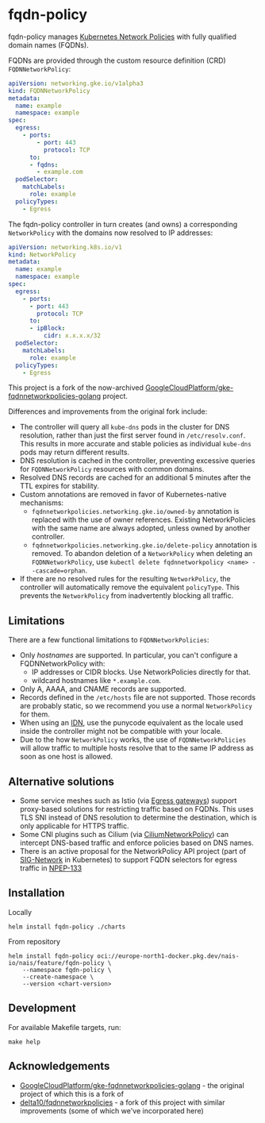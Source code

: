# fqdn-policy

fqdn-policy manages [Kubernetes Network Policies](https://kubernetes.io/docs/concepts/services-networking/network-policies/) with fully qualified domain names (FQDNs).

FQDNs are provided through the custom resource definition (CRD) `FQDNNetworkPolicy`:

```yaml
apiVersion: networking.gke.io/v1alpha3
kind: FQDNNetworkPolicy
metadata:
  name: example
  namespace: example
spec:
  egress:
    - ports:
        - port: 443
          protocol: TCP
      to:
      - fqdns:
        - example.com
  podSelector:
    matchLabels:
      role: example
  policyTypes:
    - Egress
```

The fqdn-policy controller in turn creates (and owns) a corresponding `NetworkPolicy` with the domains now resolved to IP addresses:

```yaml
apiVersion: networking.k8s.io/v1
kind: NetworkPolicy
metadata:
  name: example
  namespace: example
spec:
  egress:
    - ports:
      - port: 443
        protocol: TCP
      to:
      - ipBlock:
          cidr: x.x.x.x/32
  podSelector:
    matchLabels:
      role: example
  policyTypes:
    - Egress
```

This project is a fork of the now-archived [GoogleCloudPlatform/gke-fqdnnetworkpolicies-golang](https://github.com/GoogleCloudPlatform/gke-fqdnnetworkpolicies-golang) project.

Differences and improvements from the original fork include:

- The controller will query all `kube-dns` pods in the cluster for DNS resolution, rather than just the first server found in `/etc/resolv.conf`.
This results in more accurate and stable policies as individual `kube-dns` pods may return different results.
- DNS resolution is cached in the controller, preventing excessive queries for `FQDNNetworkPolicy` resources with common domains.
- Resolved DNS records are cached for an additional 5 minutes after the TTL expires for stability.
- Custom annotations are removed in favor of Kubernetes-native mechanisms:
  - `fqdnnetworkpolicies.networking.gke.io/owned-by` annotation is replaced with the use of owner references.
  Existing NetworkPolicies with the same name are always adopted, unless owned by another controller.
  - `fqdnnetworkpolicies.networking.gke.io/delete-policy` annotation is removed.
  To abandon deletion of a `NetworkPolicy` when deleting an `FQDNNetworkPolicy`, use `kubectl delete fqdnnetworkpolicy <name> --cascade=orphan`.
- If there are no resolved rules for the resulting `NetworkPolicy`, the controller will automatically remove the equivalent `policyType`.
This prevents the `NetworkPolicy` from inadvertently blocking all traffic.

## Limitations

There are a few functional limitations to `FQDNNetworkPolicies`:

* Only *hostnames* are supported. In particular, you can't configure a FQDNNetworkPolicy with:
   * IP addresses or CIDR blocks. Use NetworkPolicies directly for that.
   * wildcard hostnames like `*.example.com`.
* Only A, AAAA, and CNAME records are supported.
* Records defined in the `/etc/hosts` file are not supported. Those records are probably static, so we recommend you use a normal `NetworkPolicy` for them.
* When using an [IDN](https://en.wikipedia.org/wiki/Internationalized_domain_name),
  use the punycode equivalent as the locale used inside the controller might not
  be compatible with your locale.
* Due to the how `NetworkPolicy` works, the use of `FQDNNetworkPolicies` will allow traffic to multiple hosts resolve that to the same IP address as soon as one host is allowed.

## Alternative solutions

- Some service meshes such as Istio (via [Egress gateways](https://istio.io/latest/docs/tasks/traffic-management/egress/egress-gateway/)) support proxy-based solutions for restricting traffic based on FQDNs.
This uses TLS SNI instead of DNS resolution to determine the destination, which is only applicable for HTTPS traffic.
- Some CNI plugins such as Cilium (via [CiliumNetworkPolicy](https://docs.cilium.io/en/stable/network/kubernetes/policy/#ciliumnetworkpolicy)) can intercept DNS-based traffic and enforce policies based on DNS names.
- There is an active proposal for the NetworkPolicy API project (part of [SIG-Network](https://github.com/kubernetes/community/tree/master/sig-network) in Kubernetes) to support FQDN selectors for egress traffic in [NPEP-133](https://github.com/kubernetes-sigs/network-policy-api/blob/main/npeps/npep-133-fqdn-egress-selector.md)

## Installation

Locally

```shell
helm install fqdn-policy ./charts
```

From repository
```
helm install fqdn-policy oci://europe-north1-docker.pkg.dev/nais-io/nais/feature/fqdn-policy \
    --namespace fqdn-policy \
    --create-namespace \
    --version <chart-version>
```

## Development

For available Makefile targets, run:

```shell
make help
```

## Acknowledgements

- [GoogleCloudPlatform/gke-fqdnnetworkpolicies-golang](https://github.com/GoogleCloudPlatform/gke-fqdnnetworkpolicies-golang) - the original project of which this is a fork of
- [delta10/fqdnnetworkpolicies](https://github.com/delta10/fqdnnetworkpolicies) - a fork of this project with similar improvements (some of which we've incorporated here)

